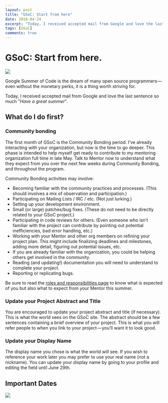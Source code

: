 ```yaml
---
layout: post
title: "GSoC: Start from here"
date: 2018-04-24
excerpt: "Today, I received accepted mail from Google and love the last sentence so much —— Have a great summer."
tags: [GSoC]
comments: true
---
```


# GSoC: Start from here.

![](https://cdn-images-1.medium.com/max/1600/1*WXQnCZMlAZqJtxXOaklzXg.png)

Google Summer of Code is the dream of many open source programmers — even without the monetary perks, it is a thing worth striving for.

Today, I received accepted mail from Google and love the last sentence so much "*Have a great summer*".

## What do I do first?

### Community bonding
The first month of GSoC is the Community Bonding period. I’ve already interacting with your organization, but now is the time to go deeper. This phase is intended to help myself get ready to contribute to my mentoring organization full time in late May. Talk to Mentor now to understand what they expect from you over the next few weeks during Community Bonding, and throughout the program.

Community Bonding activities may involve:

- Becoming familiar with the community practices and processes. (This should involves a mix of observation and participation.)
- Participating on Mailing Lists / IRC / etc. (Not just lurking.)
- Setting up your development environment.
- Small (or large) patches/bug fixes. (These do not need to be directly related to your GSoC project.)
- Participating in code reviews for others. (Even someone who isn’t familiar with the project can contribute by pointing out potential inefficiencies, bad error handling, etc.)
- Working with your Mentor and other org members on refining your project plan. This might include finalizing deadlines and milestones, adding more detail, figuring out potential issues, etc.
- If you are already familiar with the organization, you could be helping others get involved in the community.
- Reading (and updating!) documentation you will need to understand to complete your project.
- Reporting or replicating bugs.

Be sure to read the [roles and responsibilities page](https://developers.google.com/open-source/gsoc/help/responsibilities) to know what is expected of you but also what to expect from your Mentor this summer.

### Update your Project Abstract and Title
You are encouraged to update your project abstract and title (if necessary). This is what the world sees on the GSoC site. The abstract should be a few sentences containing a brief overview of your project. This is what you will refer people to when you link to your project — you’ll want it to look good.

### Update your Display Name
The display name you chose is what the world will see. If you wish to reference your work later you may prefer to use your real name (not a nickname). You can update your display name by going to your profile and editing the field until June 29th.

## Important Dates
![](https://cdn-images-1.medium.com/max/1600/1*Ayc2nKdjv3vZy-DVsozM1A.png)
